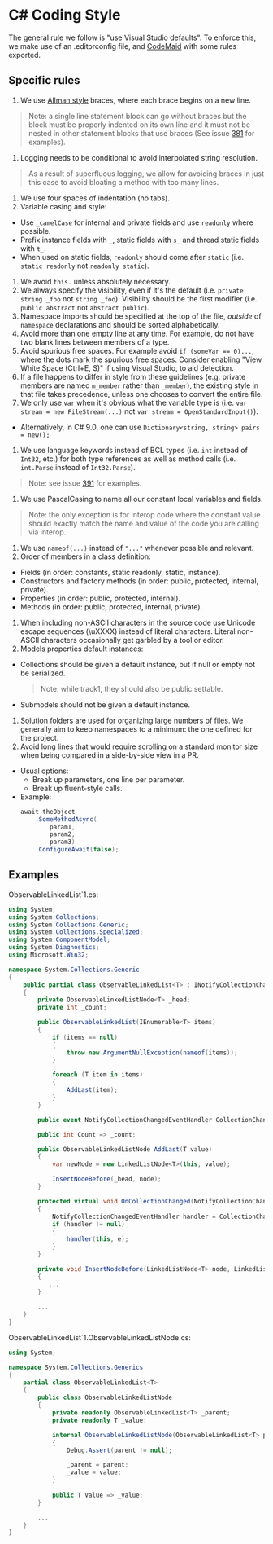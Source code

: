 # C# Coding Style

The general rule we follow is "use Visual Studio defaults".
To enforce this, we make use of an .editorconfig file, and [CodeMaid](https://marketplace.visualstudio.com/items?itemName=SteveCadwallader.CodeMaid) with some rules exported.

## Specific rules

1. We use [Allman style](http://en.wikipedia.org/wiki/Indent_style#Allman_style) braces, where each brace begins on a new line.
  > Note: a single line statement block can go without braces but the block must be properly indented on its own line and it must not be nested in other statement blocks that use braces (See issue [381](https://github.com/dotnet/corefx/issues/381) for examples).
1. Logging needs to be conditional to avoid interpolated string resolution.
  > As a result of superfluous logging, we allow for avoiding braces in just this case to avoid bloating a method with too many lines.
1. We use four spaces of indentation (no tabs).
1. Variable casing and style:
  - Use `_camelCase` for internal and private fields and use `readonly` where possible.
  - Prefix instance fields with `_`, static fields with `s_` and thread static fields with `t_`.
  - When used on static fields, `readonly` should come after `static` (i.e. `static readonly` not `readonly static`).
1. We avoid `this.` unless absolutely necessary.
1. We always specify the visibility, even if it's the default (i.e.
   `private string _foo` not `string _foo`). Visibility should be the first modifier (i.e. 
   `public abstract` not `abstract public`).
1. Namespace imports should be specified at the top of the file, *outside* of
   `namespace` declarations and should be sorted alphabetically.
1. Avoid more than one empty line at any time. For example, do not have two blank lines between members of a type.
1. Avoid spurious free spaces.
   For example avoid `if (someVar == 0)...`, where the dots mark the spurious free spaces.
   Consider enabling "View White Space (Ctrl+E, S)" if using Visual Studio, to aid detection.
1. If a file happens to differ in style from these guidelines (e.g. private members are named `m_member`
   rather than `_member`), the existing style in that file takes precedence, unless one chooses to convert the entire file.
1. We only use `var` when it's obvious what the variable type is (i.e. `var stream = new FileStream(...)` not `var stream = OpenStandardInput()`).
  - Alternatively, in C# 9.0, one can use `Dictionary<string, string> pairs = new();`
1. We use language keywords instead of BCL types (i.e. `int` instead of `Int32`, etc.) for both type references as well as method calls (i.e. `int.Parse` instead of `Int32.Parse`).
  > Note: see issue [391](https://github.com/dotnet/corefx/issues/391) for examples.
1. We use PascalCasing to name all our constant local variables and fields.
  > Note: the only exception is for interop code where the constant value should exactly match the name and value of the code you are calling via interop.
1. We use `nameof(...)` instead of `"..."` whenever possible and relevant.
1. Order of members in a class definition:
  - Fields (in order: constants, static readonly, static, instance).
  - Constructors and factory methods (in order: public, protected, internal, private).
  - Properties (in order: public, protected, internal).
  - Methods (in order: public, protected, internal, private).
1. When including non-ASCII characters in the source code use Unicode escape sequences (\uXXXX) instead of literal characters. Literal non-ASCII characters occasionally get garbled by a tool or editor.
1. Models properties default instances:
  - Collections should be given a default instance, but if null or empty not be serialized.
    > Note: while track1, they should also be public settable.
  - Submodels should not be given a default instance.
1. Solution folders are used for organizing large numbers of files. We generally aim to keep namespaces to a minimum: the one defined for the project.
1. Avoid long lines that would require scrolling on a standard monitor size when being compared in a side-by-side view in a PR.
  - Usual options:
    - Break up parameters, one line per parameter.
    - Break up fluent-style calls.
  - Example:
    ```csharp
    await theObject
        .SomeMethodAsync(
            param1,
            param2,
            param3)
        .ConfigureAwait(false);
    ```

## Examples

ObservableLinkedList`1.cs:

```C#
using System;
using System.Collections;
using System.Collections.Generic;
using System.Collections.Specialized;
using System.ComponentModel;
using System.Diagnostics;
using Microsoft.Win32;

namespace System.Collections.Generic
{
    public partial class ObservableLinkedList<T> : INotifyCollectionChanged, INotifyPropertyChanged
    {
        private ObservableLinkedListNode<T> _head;
        private int _count;

        public ObservableLinkedList(IEnumerable<T> items)
        {
            if (items == null)
            {
                throw new ArgumentNullException(nameof(items));
            }

            foreach (T item in items)
            {
                AddLast(item);
            }
        }

        public event NotifyCollectionChangedEventHandler CollectionChanged;

        public int Count => _count;

        public ObservableLinkedListNode AddLast(T value) 
        {
            var newNode = new LinkedListNode<T>(this, value);

            InsertNodeBefore(_head, node);
        }

        protected virtual void OnCollectionChanged(NotifyCollectionChangedEventArgs e)
        {
            NotifyCollectionChangedEventHandler handler = CollectionChanged;
            if (handler != null)
            {
                handler(this, e);
            }
        }

        private void InsertNodeBefore(LinkedListNode<T> node, LinkedListNode<T> newNode)
        {
           ...
        }
        
        ...
    }
}
```

ObservableLinkedList`1.ObservableLinkedListNode.cs:

```C#
using System;

namespace System.Collections.Generics
{
    partial class ObservableLinkedList<T>
    {
        public class ObservableLinkedListNode
        {
            private readonly ObservableLinkedList<T> _parent;
            private readonly T _value;

            internal ObservableLinkedListNode(ObservableLinkedList<T> parent, T value)
            {
                Debug.Assert(parent != null);

                _parent = parent;
                _value = value;
            }
            
            public T Value => _value;
        }

        ...
    }
}
```
